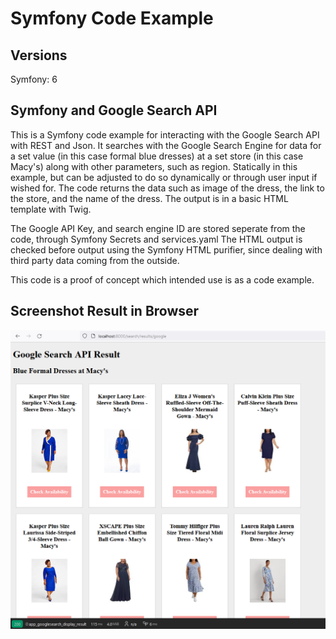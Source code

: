 # Symfony Code Example

## Versions

Symfony: 6

## Symfony and Google Search API

This is a Symfony code example for interacting with the Google Search API with REST and Json. 
It searches with the Google Search Engine for data for a set value (in this case formal blue dresses) at a set store (in this case Macy's) along with other parameters, such as region. Statically in this example, but can be adjusted to do so dynamically or through user input if wished for. The code returns the data such as image of the dress, the link to the store, and the name of the dress. The output is in a basic HTML template with Twig.


The Google API Key, and search engine ID are stored seperate from the code, through Symfony Secrets and services.yaml
The HTML output is checked before output using the Symfony HTML purifier, since dealing with third party data coming from the outside.
 
This code is a proof of concept which intended use is as a code example. 

## Screenshot Result in Browser

![alt text](screenshot_code_example_symfony.png)
